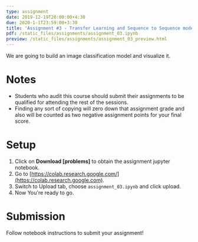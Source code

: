 ```yaml
---
type: assignment
date: 2019-12-19T20:00:00+4:30
due: 2020-1-1T23:59:00+3:30
title: 'Assignment #3 - Transfer Learning and Sequence to Sequence models'
pdf: /static_files/assignments/assignment_03.ipynb
preview: /static_files/assignments/assignment_03_preview.html
---
```

We are going to build an image classification model and visualize it.

# Notes
- Students who audit this course should submit their assignments to be qualified for attending the rest of the sessions.
- Finding any sort of copying will zero down that assignment grade and also will be counted as two negative assignment points for your final score.

# Setup
1. Click on **Download [problems]** to obtain the assignment jupyter notebook.
2. Go to [https://colab.research.google.com/](https://colab.research.google.com).
3. Switch to Upload tab, choose `assignment_03.ipynb` and click upload.
4. Now You're ready to go.


# Submission
Follow notebook instructions to submit your assignment!